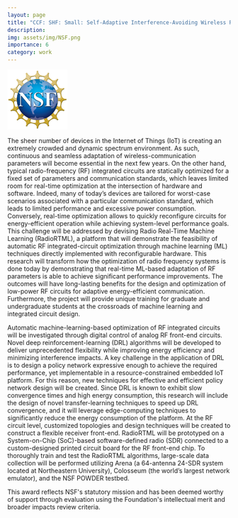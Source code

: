 ```yaml
---
layout: page
title: "CCF: SHF: Small: Self-Adaptive Interference-Avoiding Wireless Receiver Hardware through Real-Time Learning-Based Automatic Optimization of Power-Efficient Integrated Circuits"
description:
img: assets/img/NSF.png
importance: 6
category: work
---
```


<style>
.nsf {
  width: 135px;
  height: 135px;
}
</style>
<img src="/assets/img/NSF.png" class="nsf" alt="NSF Logo">

The sheer number of devices in the Internet of Things (IoT) is creating an extremely crowded and dynamic spectrum environment. As such, continuous and seamless adaptation of wireless-communication parameters will become essential in the next few years. On the other hand, typical radio-frequency (RF) integrated circuits are statically optimized for a fixed set of parameters and communication standards, which leaves limited room for real-time optimization at the intersection of hardware and software. Indeed, many of today’s devices are tailored for worst-case scenarios associated with a particular communication standard, which leads to limited performance and excessive power consumption. Conversely, real-time optimization allows to quickly reconfigure circuits for energy-efficient operation while achieving system-level performance goals. This challenge will be addressed by devising Radio Real-Time Machine Learning (RadioRTML), a platform that will demonstrate the feasibility of automatic RF integrated-circuit optimization through machine learning (ML) techniques directly implemented with reconfigurable hardware. This research will transform how the optimization of radio frequency systems is done today by demonstrating that real-time ML-based adaptation of RF parameters is able to achieve significant performance improvements. The outcomes will have long-lasting benefits for the design and optimization of low-power RF circuits for adaptive energy-efficient communication. Furthermore, the project will provide unique training for graduate and undergraduate students at the crossroads of machine learning and integrated circuit design.

Automatic machine-learning-based optimization of RF integrated circuits will be investigated through digital control of analog RF front-end circuits. Novel deep reinforcement-learning (DRL) algorithms will be developed to deliver unprecedented flexibility while improving energy efficiency and minimizing interference impacts. A key challenge in the application of DRL is to design a policy network expressive enough to achieve the required performance, yet implementable in a resource-constrained embedded IoT platform. For this reason, new techniques for effective and efficient policy network design will be created. Since DRL is known to exhibit slow convergence times and high energy consumption, this research will include the design of novel transfer-learning techniques to speed up DRL convergence, and it will leverage edge-computing techniques to significantly reduce the energy consumption of the platform. At the RF circuit level, customized topologies and design techniques will be created to construct a flexible receiver front-end. RadioRTML will be prototyped on a System-on-Chip (SoC)-based software-defined radio (SDR) connected to a custom-designed printed circuit board for the RF front-end chip. To thoroughly train and test the RadioRTML algorithms, large-scale data collection will be performed utilizing Arena (a 64-antenna 24-SDR system located at Northeastern University), Colosseum (the world’s largest network emulator), and the NSF POWDER testbed.

This award reflects NSF's statutory mission and has been deemed worthy of support through evaluation using the Foundation's intellectual merit and broader impacts review criteria.
